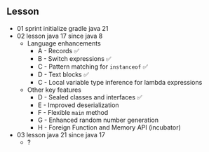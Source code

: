 ## Lesson
- 01 sprint initialize gradle java 21
- 02 lesson java 17 since java 8
  - Language enhancements
    - A - Records ✅
    - B - Switch expressions ✅
    - C - Pattern matching for `instanceof` ✅
    - D - Text blocks ✅
    - C - Local variable type inference for lambda expressions
  - Other key features
    - D - Sealed classes and interfaces ✅
    - E - Improved deserialization
    - F - Flexible `main` method
    - G - Enhanced random number generation
    - H - Foreign Function and Memory API (incubator)
- 03 lesson java 21 since java 17
  - ?